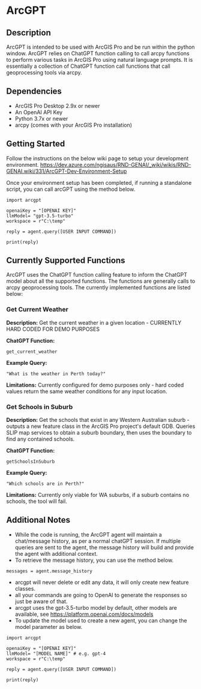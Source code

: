 # ArcGPT
## Description
ArcGPT is intended to be used with ArcGIS Pro and be run within the python window. ArcGPT relies on ChatGPT function calling to call arcpy functions to perform various tasks in ArcGIS Pro using natural language prompts. It is essentially a collection of ChatGPT function call functions that call geoprocessing tools via arcpy.

## Dependencies
- ArcGIS Pro Desktop 2.9x or newer
- An OpenAI API Key
- Python 3.7x or newer
- arcpy (comes with your ArcGIS Pro installation)

## Getting Started
Follow the instructions on the below wiki page to setup your development environment.
https://dev.azure.com/ngisaus/RND-GENAI/_wiki/wikis/RND-GENAI.wiki/331/ArcGPT-Dev-Environment-Setup

Once your environment setup has been completed, if running a standalone script, you can call arcGPT using the method below.

```
import arcgpt

openaiKey = "[OPENAI KEY]"
llmModel= "gpt-3.5-turbo"
workspace = r"C:\temp"

reply = agent.query([USER INPUT COMMAND])

print(reply)
```

## Currently Supported Functions
ArcGPT uses the ChatGPT function calling feature to inform the ChatGPT model about all the supported functions. 
The functions are generally calls to arcpy geoprocessing tools. The currently implemented functions are listed below:

### Get Current Weather
**Description:** Get the current weather in a given location - CURRENTLY HARD CODED FOR DEMO PURPOSES

**ChatGPT Function:**
```
get_current_weather
``` 
**Example Query:**
```
"What is the weather in Perth today?"
```
**Limitations:** 
Currently configured for demo purposes only - hard coded values return the same weather conditions for any input location.

### Get Schools in Suburb
**Description:** Get the schools that exist in any Western Australian suburb - outputs a new feature class in the ArcGIS Pro project's default GDB. Queries SLIP map services to obtain a suburb boundary, then uses the boundary to find any contained schools. 

**ChatGPT Function:**
```
getSchoolsInSuburb
``` 
**Example Query:**
```
"Which schools are in Perth?"
```
**Limitations:** 
Currently only viable for WA suburbs, if a suburb contains no schools, the tool will fail.

## Additional Notes
- While the code is running, the ArcGPT agent will maintain a chat/message history, as per a normal chatGPT session. If multiple queries are sent to the agent, the message history will build and provide the agent with additional context.
- To retrieve the message history, you can use the method below.
```
messages = agent.message_history
```
- arcgpt will never delete or edit any data, it will only create new feature classes.
- all your commands are going to OpenAI to generate the responses so just be aware of that.
- arcgpt uses the gpt-3.5-turbo model by default, other models are available, see https://platform.openai.com/docs/models
- To update the model used to create a new agent, you can change the model parameter as below.
```
import arcgpt

openaiKey = "[OPENAI KEY]"
llmModel= "[MODEL NAME]" # e.g. gpt-4
workspace = r"C:\temp"

reply = agent.query([USER INPUT COMMAND])

print(reply)
```

